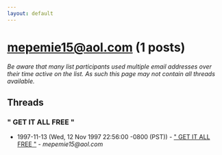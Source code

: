 ```yaml
---
layout: default
---
```


# mepemie15@aol.com (1 posts)

_Be aware that many list participants used multiple email addresses over their time active on the list. As such this page may not contain all threads available._

## Threads

### " GET IT ALL FREE "
+ 1997-11-13 (Wed, 12 Nov 1997 22:56:00 -0800 (PST)) - [" GET IT ALL FREE "](/archive/1997/11/2c0394f45898b3aa8e52e3a39b564706c4acabe546ac792ac24512dac1a59e70) - _mepemie15@aol.com_

